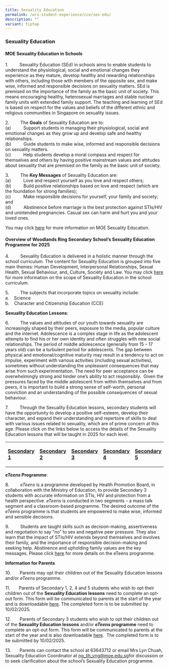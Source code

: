 ```yaml
---
title: Sexuality Education
permalink: /wrs-student-experience/cce/sex-edu/
description: ""
variant: tiptap
---
```

<h3><strong>Sexuality Education</strong></h3>
<h4><strong>MOE Sexuality Education in Schools</strong></h4>
<p>1.&nbsp;&nbsp;&nbsp;&nbsp;&nbsp;&nbsp;&nbsp;&nbsp; Sexuality Education
(SEd) in schools aims to enable students to understand the physiological,
social and emotional changes they experience as they mature, develop healthy
and rewarding relationships with others, including those with members of
the opposite sex, and make wise, informed and responsible decisions on
sexuality matters. SEd is premised on the importance of the family as the
basic unit of society. This means encouraging healthy, heterosexual marriages
and stable nuclear family units with extended family support. The teaching
and learning of SEd is based on respect for the values and beliefs of the
different ethnic and religious communities in Singapore on sexuality issues.</p>
<p></p>
<p>2.&nbsp;&nbsp;&nbsp;&nbsp;&nbsp;&nbsp;&nbsp;&nbsp; The <strong>Goals</strong> of
Sexuality Education are to:
<br>(a)&nbsp;&nbsp;&nbsp;&nbsp;&nbsp;&nbsp;&nbsp;&nbsp;&nbsp; Support students
in managing their physiological, social and emotional changes as they grow
up and develop safe and healthy relationships.
<br>(b)&nbsp;&nbsp;&nbsp;&nbsp;&nbsp;&nbsp;&nbsp;&nbsp;&nbsp; Guide students
to make wise, informed and responsible decisions on sexuality matters.
<br>(c)&nbsp;&nbsp;&nbsp;&nbsp;&nbsp;&nbsp;&nbsp;&nbsp;&nbsp; Help students
develop a moral compass and respect for themselves and others by having
positive mainstream values and attitudes about sexuality that are premised
on the family as the basic unit of society.</p>
<p></p>
<p>3.&nbsp;&nbsp;&nbsp;&nbsp;&nbsp;&nbsp;&nbsp;&nbsp; The <strong>Key Messages</strong> of
Sexuality Education are:
<br>(a)&nbsp;&nbsp;&nbsp;&nbsp;&nbsp;&nbsp;&nbsp;&nbsp;&nbsp; Love and respect
yourself as you love and respect others;
<br>(b)&nbsp;&nbsp;&nbsp;&nbsp;&nbsp;&nbsp;&nbsp;&nbsp;&nbsp; Build positive
relationships based on love and respect (which are the foundation for strong
families);
<br>(c)&nbsp;&nbsp;&nbsp;&nbsp;&nbsp;&nbsp;&nbsp;&nbsp;&nbsp; Make responsible
decisions for yourself, your family and society; and
<br>(d)&nbsp;&nbsp;&nbsp;&nbsp;&nbsp;&nbsp;&nbsp;&nbsp;&nbsp; Abstinence before
marriage is the best protection against STIs/HIV and unintended pregnancies.
Casual sex can harm and hurt you and your loved ones.</p>
<p>You may click <a href="https://go.gov.sg/moe-sexuality-education" rel="noopener noreferrer nofollow" target="_blank">here</a> for
more information on MOE Sexuality Education.</p>
<h4><strong>Overview of Woodlands Ring Secondary</strong> <strong>School’s</strong> <strong>Sexuality Education Programme for 2025</strong></h4>
<p>4.&nbsp;&nbsp;&nbsp;&nbsp;&nbsp;&nbsp;&nbsp;&nbsp; Sexuality Education
is delivered in a holistic manner through the school curriculum. The content
for Sexuality Education is grouped into five main themes: Human Development,
Interpersonal Relationships, Sexual Health, Sexual Behaviour, and, Culture,
Society and Law. You may click <a href="https://go.gov.sg/moe-sexuality-education-scope" rel="noopener noreferrer nofollow" target="_blank">here</a> for more
information on the scope of Sexuality Education in the school curriculum.</p>
<p>5.&nbsp;&nbsp;&nbsp;&nbsp;&nbsp;&nbsp;&nbsp;&nbsp; The subjects that incorporate
topics on sexuality include:
<br>a.&nbsp;&nbsp;&nbsp; Science
<br>b.&nbsp;&nbsp;&nbsp; Character and Citizenship Education (CCE)</p>
<p></p>
<p><strong>Sexuality Education Lessons</strong>:</p>
<p>6.&nbsp;&nbsp;&nbsp;&nbsp;&nbsp;&nbsp;&nbsp;&nbsp; The values and attitudes
of our youth towards sexuality are increasingly shaped by their peers,
exposure to the media, popular culture and the internet. Adolescence is
a complex stage in life as the adolescent attempts to find his or her own
identity and often struggles with new social relationships. The period
of middle adolescence (generally from 15 – 17 years old) can be a turbulent
period for adolescents. The gap between physical and emotional/cognitive
maturity may result in a tendency to act on impulse, experiment with various
activities (including sexual activities), sometimes without understanding
the unpleasant consequences that may arise from such experimentation. The
need for peer acceptance can be overwhelmingly strong and hinder one’s
ability to act responsibly.&nbsp; Given the pressures faced by the middle
adolescent from within themselves and from peers, it is important to build
a strong sense of self-worth, personal conviction and an understanding
of the possible consequences of sexual behaviour.</p>
<p>7.&nbsp;&nbsp;&nbsp;&nbsp;&nbsp;&nbsp;&nbsp;&nbsp; Through the Sexuality
Education lessons, secondary students will have the opportunity to develop
a positive self-esteem, develop their character, and expand their understanding
and repertoire of skills to deal with various issues related to sexuality,
which are of prime concern at this age. Please click on the links below
to access the details of the Sexuality Education lessons that will be taught
in 2025 for each level.</p>
<table style="minWidth: 125px">
<colgroup>
<col>
<col>
<col>
<col>
<col>
</colgroup>
<tbody>
<tr>
<td rowspan="1" colspan="1">
<p><strong><a href="/files/Sexuality Education/3__Sec_1_SEd_Lessons_2025.pdf" rel="noopener noreferrer nofollow" target="_blank">Secondary 1</a></strong>
</p>
</td>
<td rowspan="1" colspan="1">
<p><strong><a href="/files/Sexuality Education/4__Sec_2_SEd_Lessons_2025.pdf" rel="noopener noreferrer nofollow" target="_blank">Secondary 2</a></strong>
</p>
</td>
<td rowspan="1" colspan="1">
<p><strong><a href="/files/Sexuality Education/5__Sec_3_SEd_Lessons_2025.pdf" rel="noopener noreferrer nofollow" target="_blank">Secondary 3</a></strong>
</p>
</td>
<td rowspan="1" colspan="1">
<p><strong><a href="/files/Sexuality Education/6__Sec_4_SEd_Lessons_2025.pdf" rel="noopener noreferrer nofollow" target="_blank">Secondary 4</a></strong>
</p>
</td>
<td rowspan="1" colspan="1">
<p><strong><a href="/files/Sexuality Education/7__Sec_5_SEd_Lessons_2025.pdf" rel="noopener noreferrer nofollow" target="_blank">Secondary 5</a></strong>
</p>
</td>
</tr>
</tbody>
</table>
<p></p>
<p><strong><em>eTeens</em> Programme</strong>:</p>
<p>8.&nbsp;&nbsp;&nbsp;&nbsp;&nbsp;&nbsp;&nbsp;&nbsp; <em>eTeens</em> is a
programme developed by Health Promotion Board, in collaboration with the
Ministry of Education, to provide Secondary 3 students with accurate information
on STIs, HIV and protection from a health perspective. <em>eTeens</em> is
conducted in two segments – a mass talk segment and a classroom-based programme.
The desired outcome of the <em>eTeens</em> programme is that students are
empowered to make wise, informed and sensible decisions.</p>
<p></p>
<p>9.&nbsp;&nbsp;&nbsp;&nbsp;&nbsp;&nbsp;&nbsp;&nbsp; Students are taught
skills such as decision-making, assertiveness and negotiation to say “no”
to sex and negative peer pressure. They also learn that the impact of STIs/HIV
extends beyond themselves and involves their family, and the importance
of responsible decision-making and seeking help. Abstinence and upholding
family values are the key messages. Please click <a href="/files/Sexuality Education/8__Sec_3_eTeens_Programme_2025.pdf" rel="noopener noreferrer nofollow" target="_blank"><u>here</u></a> for
more details on the eTeens programme.</p>
<p></p>
<p><strong>Information for Parents</strong>
</p>
<p>10.&nbsp;&nbsp;&nbsp;&nbsp;&nbsp;&nbsp; Parents may opt their children
out of the Sexuality Education lessons and/or <em>eTeens</em> programme.</p>
<p>11.&nbsp;&nbsp;&nbsp;&nbsp;&nbsp;&nbsp; Parents of Secondary 1, 2, 4 and
5 students who wish to opt their children out of the <strong>Sexuality Education lessons</strong> need
to complete an opt-out form. This form will be communicated to parents
at the start of the year and is downloadable <a href="/files/Sexuality Education/9__Annex_A___Opt_out_Form__Sec_1__2__4_and_5__2025.pdf" rel="noopener noreferrer nofollow" target="_blank"><u>here</u></a>.
The completed form is to be submitted by 10/02/2025.</p>
<p>12.&nbsp;&nbsp;&nbsp;&nbsp;&nbsp;&nbsp; Parents of Secondary 3 students
who wish to opt their children out of the <strong>Sexuality Education lessons</strong> and/or <strong><em>eTeens</em> programme</strong> need
to complete an opt-out form. This form will be communicated to parents
at the start of the year and is also downloadable <a href="/files/Sexuality Education/10__Annex_B___Opt_out_Form__Sec_3__2025.pdf" rel="noopener noreferrer nofollow" target="_blank"><u>here</u></a>.
&nbsp;The completed form is to be submitted by 10/02/2025.</p>
<p>13.&nbsp;&nbsp;&nbsp;&nbsp;&nbsp;&nbsp; Parents can contact the school
at 63643712 or email Mrs Lyn Chuah, Sexuality Education Coordinator at
<a href="mailto: ng_lih_yng@moe.edu.sg" rel="noopener noreferrer nofollow" target="_blank">ng_lih_yng@moe.edu.sg</a>for discussion or to seek clarification about
the school’s Sexuality Education programme.</p>